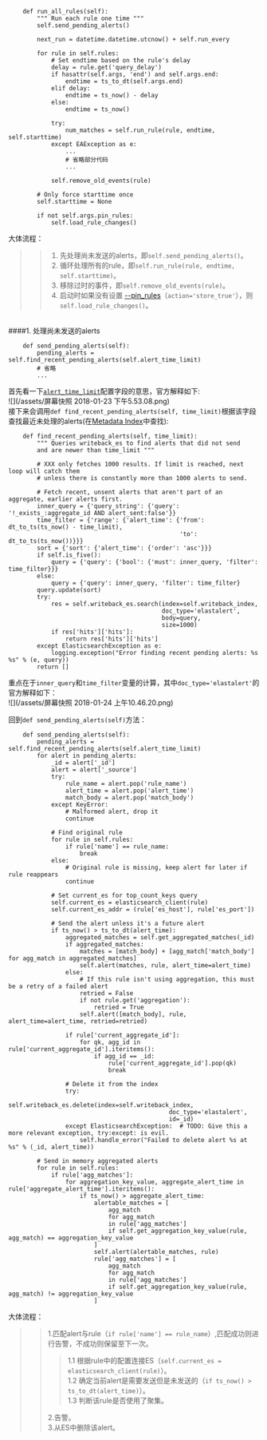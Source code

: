 ```
    def run_all_rules(self):
        """ Run each rule one time """
        self.send_pending_alerts()

        next_run = datetime.datetime.utcnow() + self.run_every

        for rule in self.rules:
            # Set endtime based on the rule's delay
            delay = rule.get('query_delay')
            if hasattr(self.args, 'end') and self.args.end:
                endtime = ts_to_dt(self.args.end)
            elif delay:
                endtime = ts_now() - delay
            else:
                endtime = ts_now()

            try:
                num_matches = self.run_rule(rule, endtime, self.starttime)
            except EAException as e:
                ...
                # 省略部分代码
                ...

            self.remove_old_events(rule)

        # Only force starttime once
        self.starttime = None

        if not self.args.pin_rules:
            self.load_rule_changes()
```

大体流程：  
>> 1. 先处理尚未发送的alerts，即`self.send_pending_alerts()`。
>> 2. 循环处理所有的rule，即`self.run_rule(rule, endtime, self.starttime)`。
>> 3. 移除过时的事件，即`self.remove_old_events(rule)`。
>> 4. 启动时如果没有设置 [--pin_rules](https://elastalert.readthedocs.io/en/latest/elastalert.html#running-elastalert)（`action='store_true'`），则`self.load_rule_changes()`。

<br>
####1. 处理尚未发送的alerts  

```   
    def send_pending_alerts(self):
        pending_alerts = self.find_recent_pending_alerts(self.alert_time_limit)
        # 省略
        ...
```
首先看一下[`alert_time_limit`](http://elastalert.readthedocs.io/en/latest/running_elastalert.html#downloading-and-configuring)配置字段的意思，官方解释如下:  
![](/assets/屏幕快照 2018-01-23 下午5.53.08.png)   
接下来会调用`def find_recent_pending_alerts(self, time_limit)`根据该字段查找最近未处理的alerts(在[Metadata Index](https://elastalert.readthedocs.io/en/latest/elastalert_status.html#elastalert)中查找):  

```
    def find_recent_pending_alerts(self, time_limit):
        """ Queries writeback_es to find alerts that did not send
        and are newer than time_limit """

        # XXX only fetches 1000 results. If limit is reached, next loop will catch them
        # unless there is constantly more than 1000 alerts to send.

        # Fetch recent, unsent alerts that aren't part of an aggregate, earlier alerts first.
        inner_query = {'query_string': {'query': '!_exists_:aggregate_id AND alert_sent:false'}}
        time_filter = {'range': {'alert_time': {'from': dt_to_ts(ts_now() - time_limit),
                                                'to': dt_to_ts(ts_now())}}}
        sort = {'sort': {'alert_time': {'order': 'asc'}}}
        if self.is_five():
            query = {'query': {'bool': {'must': inner_query, 'filter': time_filter}}}
        else:
            query = {'query': inner_query, 'filter': time_filter}
        query.update(sort)
        try:
            res = self.writeback_es.search(index=self.writeback_index,
                                           doc_type='elastalert',
                                           body=query,
                                           size=1000)
            if res['hits']['hits']:
                return res['hits']['hits']
        except ElasticsearchException as e:
            logging.exception("Error finding recent pending alerts: %s %s" % (e, query))
        return []
```
重点在于`inner_query`和`time_filter`变量的计算，其中`doc_type='elastalert'`的官方解释如下：  
![](/assets/屏幕快照 2018-01-24 上午10.46.20.png)   

回到`def send_pending_alerts(self)`方法：

```
    def send_pending_alerts(self):
        pending_alerts = self.find_recent_pending_alerts(self.alert_time_limit)
        for alert in pending_alerts:
            _id = alert['_id']
            alert = alert['_source']
            try:
                rule_name = alert.pop('rule_name')
                alert_time = alert.pop('alert_time')
                match_body = alert.pop('match_body')
            except KeyError:
                # Malformed alert, drop it
                continue

            # Find original rule
            for rule in self.rules:
                if rule['name'] == rule_name:
                    break
            else:
                # Original rule is missing, keep alert for later if rule reappears
                continue

            # Set current_es for top_count_keys query
            self.current_es = elasticsearch_client(rule)
            self.current_es_addr = (rule['es_host'], rule['es_port'])

            # Send the alert unless it's a future alert
            if ts_now() > ts_to_dt(alert_time):
                aggregated_matches = self.get_aggregated_matches(_id)
                if aggregated_matches:
                    matches = [match_body] + [agg_match['match_body'] for agg_match in aggregated_matches]
                    self.alert(matches, rule, alert_time=alert_time)
                else:
                    # If this rule isn't using aggregation, this must be a retry of a failed alert
                    retried = False
                    if not rule.get('aggregation'):
                        retried = True
                    self.alert([match_body], rule, alert_time=alert_time, retried=retried)

                if rule['current_aggregate_id']:
                    for qk, agg_id in rule['current_aggregate_id'].iteritems():
                        if agg_id == _id:
                            rule['current_aggregate_id'].pop(qk)
                            break

                # Delete it from the index
                try:
                    self.writeback_es.delete(index=self.writeback_index,
                                             doc_type='elastalert',
                                             id=_id)
                except ElasticsearchException:  # TODO: Give this a more relevant exception, try:except: is evil.
                    self.handle_error("Failed to delete alert %s at %s" % (_id, alert_time))

        # Send in memory aggregated alerts
        for rule in self.rules:
            if rule['agg_matches']:
                for aggregation_key_value, aggregate_alert_time in rule['aggregate_alert_time'].iteritems():
                    if ts_now() > aggregate_alert_time:
                        alertable_matches = [
                            agg_match
                            for agg_match
                            in rule['agg_matches']
                            if self.get_aggregation_key_value(rule, agg_match) == aggregation_key_value
                        ]
                        self.alert(alertable_matches, rule)
                        rule['agg_matches'] = [
                            agg_match
                            for agg_match
                            in rule['agg_matches']
                            if self.get_aggregation_key_value(rule, agg_match) != aggregation_key_value
                        ]
```
大体流程：
> > 1.匹配alert与rule（`if rule['name'] == rule_name`）,匹配成功则进行告警，不成功则保留至下一次。  
> > > 1.1 根据rule中的配置连接ES（`self.current_es = elasticsearch_client(rule)`）。  
> > > 1.2 确定当前alert是需要发送但是未发送的（`if ts_now() > ts_to_dt(alert_time)`）。  
> > > 1.3 判断该rule是否使用了聚集。  
> > 
> > 2.告警。  
> > 3.从ES中删除该alert。

